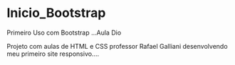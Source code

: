 # Inicio_Bootstrap
Primeiro Uso com Bootstrap ...Aula Dio 

Projeto com aulas de HTML e CSS professor Rafael Galliani 
desenvolvendo meu primeiro site responsivo....
